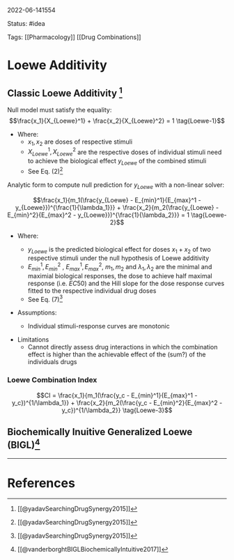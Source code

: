 2022-06-141554

Status: #idea

Tags: [[Pharmacology]] [[Drug Combinations]] 

# Loewe Additivity

## Classic Loewe Additivity [^1]
Null model must satisfy the equality:
$$\frac{x_1}{X_{Loewe}^1} + \frac{x_2}{X_{Loewe}^2} = 1 \tag{Loewe-1}$$
* Where:
	* $x_1,x_2$ are doses of respective stimuli
	* $X_{Loewe}^1, X_{Loewe}^2$ are the respective doses of individual stimuli need to achieve the biological effect $y_{Loewe}$ of the combined stimuli
	* See Eq. (2)[^1]

Analytic form to compute null prediction for $y_{Loewe}$ with a non-linear solver:

$$\frac{x_1}{m_1(\frac{y_{Loewe} - E_{min}^1}{E_{max}^1 - y_{Loewe}})^{\frac{1}{\lambda_1}}} + \frac{x_2}{m_2(\frac{y_{Loewe} - E_{min}^2}{E_{max}^2 - y_{Loewe}})^{\frac{1}{\lambda_2}}} = 1 \tag{Loewe-2}$$
- Where:
	- $y_{Loewe}$ is the predicted biological effect for doses $x_1 + x_2$ of two respective stimuli under the null hypothesis of Loewe additivity
	- $E_{min}^1,E_{min}^2$ , $E_{max}^1,E_{max}^2$, $m_1,m_2$ and $\lambda_1,\lambda_2$ are the minimal and maximial biological responses, the dose to achieve half maximal response (i.e. $EC50$) and the Hill slope for the dose response curves fitted to the respective individual drug doses
	- See Eq. (7)[^1]

- Assumptions:
	- Individual stimuli-response curves are monotonic
* Limitations
	* Cannot directly assess drug interactions in which the combination effect is higher than the achievable effect of the (sum?) of the individuals drugs

### Loewe Combination Index
$$CI = \frac{x_1}{m_1(\frac{y_c - E_{min}^1}{E_{max}^1 - y_c})^{1/\lambda_1}} + \frac{x_2}{m_2(\frac{y_c - E_{min}^2}{E_{max}^2 - y_c})^{1/\lambda_2}} \tag{Loewe-3}$$



## Biochemically Inuitive Generalized Loewe (BIGL)[^2]


---
# References
[^1]: [[@yadavSearchingDrugSynergy2015]]
[^2]: [[@vanderborghtBIGLBiochemicallyIntuitive2017]]